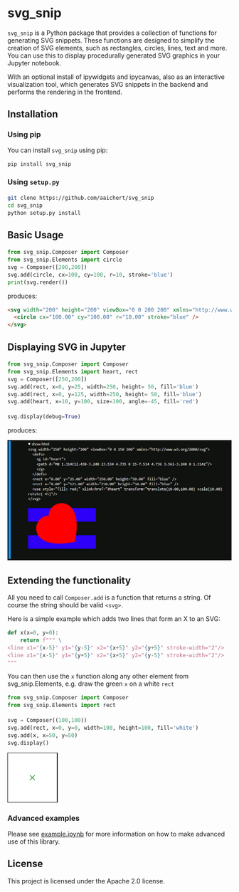 # svg_snip

`svg_snip` is a Python package that provides a collection of functions for generating SVG snippets. These functions are designed to simplify the creation of SVG elements, such as rectangles, circles, lines, text and more. You can use this to display procedurally generated SVG graphics in your Jupyter notebook.

With an optional install of ipywidgets and ipycanvas, also as an interactive visualization tool, which generates SVG snippets in the backend and performs the rendering in the frontend.

## Installation

### Using pip
You can install `svg_snip` using pip:

```bash
pip install svg_snip
```


### Using `setup.py`

```sh
git clone https://github.com/aaichert/svg_snip
cd svg_snip
python setup.py install
```

## Basic Usage

```py
from svg_snip.Composer import Composer
from svg_snip.Elements import circle
svg = Composer([200,200])
svg.add(circle, cx=100, cy=100, r=10, stroke='blue')
print(svg.render())
```

produces:

```html
<svg width="200" height="200" viewBox="0 0 200 200" xmlns="http://www.w3.org/2000/svg">
  <circle cx="100.00" cy="100.00" r="10.00" stroke="blue" />
</svg>
```


## Displaying SVG in Jupyter

```py
from svg_snip.Composer import Composer
from svg_snip.Elements import heart, rect
svg = Composer([250,200])
svg.add(rect, x=0, y=25, width=250, height= 50, fill='blue')
svg.add(rect, x=0, y=125, width=250, height= 50, fill='blue')
svg.add(heart, x=10, y=100, size=100, angle=-45, fill='red')

svg.display(debug=True)
```

produces:

![example.png](example.png)

## Extending the functionality

All you need to call `Composer.add` is a function that returns a string. Of course the string should be valid `<svg>`. 

Here is a simple example which adds two lines that form an X to an SVG:

```py
def x(x=0, y=0):
    return f""" \
<line x1="{x-5}" y1="{y-5}" x2="{x+5}" y2="{y+5}" stroke-width="2"/>
<line x1="{x-5}" y1="{y+5}" x2="{x+5}" y2="{y-5}" stroke-width="2"/>
"""
```

You can then use the `x` function along any other element from svg_snip.Elements, e.g. draw the green `x` on a white `rect`

```py
from svg_snip.Composer import Composer
from svg_snip.Elements import rect

svg = Composer((100,100))
svg.add(rect, x=0, y=0, width=100, height=100, fill='white')
svg.add(x, x=50, y=50)
svg.display()
```
![example.png](example_x.png)


### Advanced examples

Please see [example.ipynb](example.ipynb) for more information on how to make advanced use of this library.

## License

This project is licensed under the Apache 2.0 license.